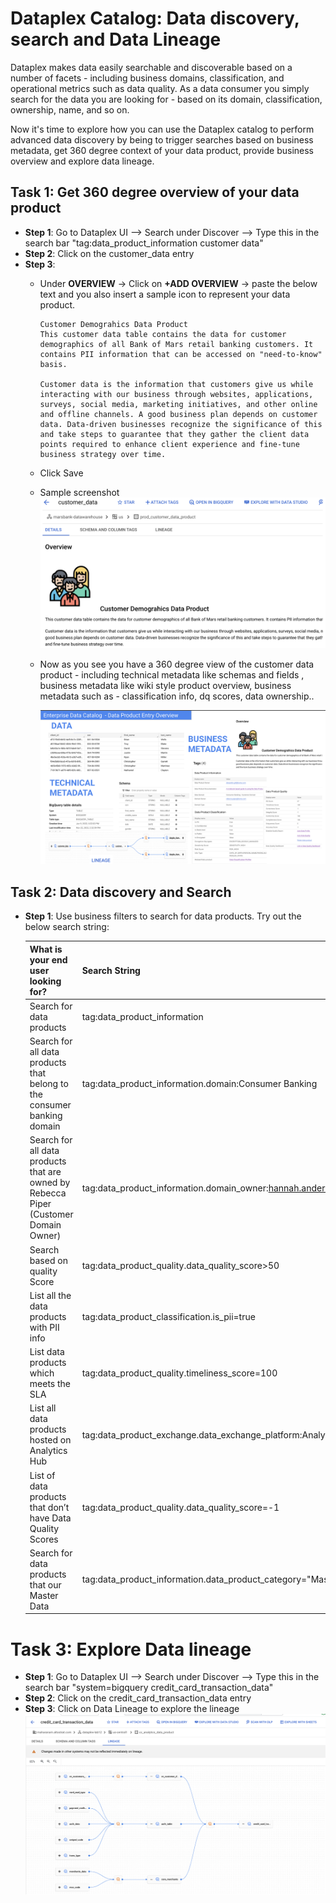 # Dataplex Catalog: Data discovery, search and Data Lineage 
Dataplex makes data easily searchable and discoverable based on a number of facets - including business domains, classification, and operational metrics such as data quality. As a data consumer you simply search for the data you are looking for - based on its domain, classification, ownership, name, and so on. 

Now it's time to explore how you can use the Dataplex catalog to perform advanced data discovery by being to trigger searches based on business metadata, get 360 degree context of your data product, provide business overview and explore data lineage. 


## Task 1: Get 360 degree overview of your data product

- **Step 1**: Go to Dataplex UI --> Search under Discover --> Type this in the search bar "tag:data_product_information customer data"
- **Step 2**: Click on the customer_data entry 
- **Step 3**: 
    - Under **OVERVIEW** -> Click on **+ADD OVERVIEW** -> paste the below text and you also insert a sample icon to represent your data product. 
        ```
        Customer Demograhics Data Product 
        This customer data table contains the data for customer demographics of all Bank of Mars retail banking customers. It contains PII information that can be accessed on "need-to-know" basis. 

        Customer data is the information that customers give us while interacting with our business through websites, applications, surveys, social media, marketing initiatives, and other online and offline channels. A good business plan depends on customer data. Data-driven businesses recognize the significance of this and take steps to guarantee that they gather the client data points required to enhance client experience and fine-tune business strategy over time.
        ```
    - Click Save 
    - Sample screenshot 
    ![overview](/lab7/resources/imgs/cust_data_overview.png)
  - Now as you see you have a 360 degree view of the customer data product - including technical metadata like schemas and fields , business metadata like wiki style product overview, business metadata such as - classification info, dq scores, data ownership..

    ![dp-overview](/lab7/resources/imgs/dp-overview.png) 


## Task 2: Data discovery and Search 

- **Step 1**: Use business filters to search for data products. Try out the below search string: 

    | What is your end user looking for?  | Search String |
    | ----------------------- | ------------- |
    | Search for data products  | tag:data_product_information |
    | Search for all data products that belong to the consumer banking domain | tag:data_product_information.domain:Consumer Banking  |
    | Search for all data products that are owned by Rebecca Piper (Customer Domain Owner) | tag:data_product_information.domain_owner:hannah.anderson@boma.com |
    | Search based on quality Score | tag:data_product_quality.data_quality_score>50 |
    | List all the data products with PII info | tag:data_product_classification.is_pii=true |
    | List data products which meets the SLA | tag:data_product_quality.timeliness_score=100 |
    | List all data products hosted on Analytics Hub | tag:data_product_exchange.data_exchange_platform:Analytics Hub |
    | List of data products that don’t have Data Quality Scores | tag:data_product_quality.data_quality_score=-1 |
    | Search for data products that our Master Data | tag:data_product_information.data_product_category="Master Data" | 

# Task 3: Explore Data lineage

- **Step 1**: Go to Dataplex UI --> Search under Discover --> Type this in the search bar "system=bigquery credit_card_transaction_data"
- **Step 2**: Click on the credit_card_transaction_data entry
- **Step 3**: Click on Data Lineage to explore the lineage
    ![lineage](/lab7/resources/imgs/lineage.png)